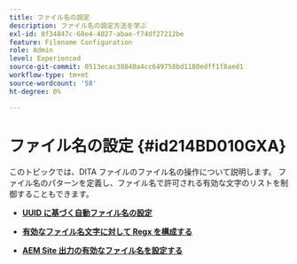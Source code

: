 ```yaml
---
title: ファイル名の設定
description: ファイル名の設定方法を学ぶ
exl-id: 8f34847c-68e4-4027-abae-f74df27212be
feature: Filename Configuration
role: Admin
level: Experienced
source-git-commit: 0513ecac38840a4cc649758bd1180edff1f8aed1
workflow-type: tm+mt
source-wordcount: '58'
ht-degree: 0%

---
```


# ファイル名の設定 {#id214BD010GXA}

このトピックでは、DITA ファイルのファイル名の操作について説明します。 ファイル名のパターンを定義し、ファイル名で許可される有効な文字のリストを制御することもできます。

- **[UUID に基づく自動ファイル名の設定](conf-auto-uuid-filenames.md)**

- **[有効なファイル名文字に対して Regx を構成する](conf-file-names-valid-regx.md)**

- **[AEM Site 出力の有効なファイル名を設定する](conf-file-names-valid-regx-aem-site-output.md)**
